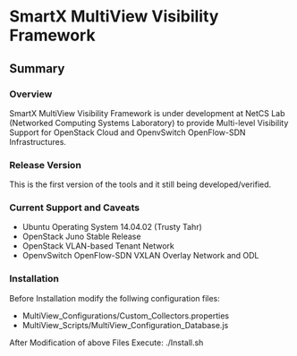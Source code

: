 # SmartX MultiView Visibility Framework
## Summary ##
### Overview ###
SmartX MultiView Visibility Framework is under development at NetCS Lab (Networked Computing Systems Laboratory) to provide Multi-level Visibility Support for OpenStack Cloud and OpenvSwitch OpenFlow-SDN Infrastructures.

### Release Version ###
This is the first version of the tools and it still being developed/verified.

### Current Support and Caveats ###
* Ubuntu Operating System 14.04.02 (Trusty Tahr)
* OpenStack Juno Stable Release
* OpenStack VLAN-based Tenant Network
* OpenvSwitch OpenFlow-SDN VXLAN Overlay Network and ODL

### Installation ###
Before Installation modify the follwing configuration files:
* MultiView_Configurations/Custom_Collectors.properties
* MultiView_Scripts/MultiView_Configuration_Database.js

After Modification of above Files Execute:
./Install.sh
